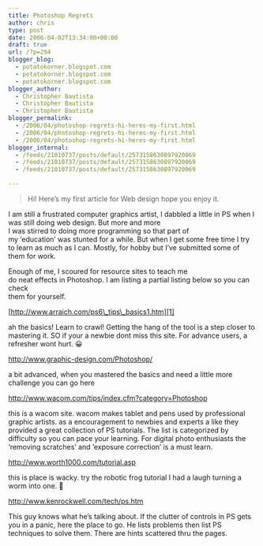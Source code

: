 ```yaml
---
title: Photoshop Regrets
author: chris
type: post
date: 2006-04-02T13:34:00+00:00
draft: true
url: /?p=294
blogger_blog:
  - potatokorner.blogspot.com
  - potatokorner.blogspot.com
  - potatokorner.blogspot.com
blogger_author:
  - Christopher Bautista
  - Christopher Bautista
  - Christopher Bautista
blogger_permalink:
  - /2006/04/photoshop-regrets-hi-heres-my-first.html
  - /2006/04/photoshop-regrets-hi-heres-my-first.html
  - /2006/04/photoshop-regrets-hi-heres-my-first.html
blogger_internal:
  - /feeds/21010737/posts/default/2573158630897920069
  - /feeds/21010737/posts/default/2573158630897920069
  - /feeds/21010737/posts/default/2573158630897920069

---
```

> Hi! Here&#8217;s my first article for Web design hope you enjoy it.

I am still a frustrated computer graphics artist, I dabbled a little in PS when I was still doing web design. But more and more  
I was stirred to doing more programming so that part of  
my &#8216;education&#8217; was stunted for a while. But when I get some free time I try to learn as much as I can. Mostly, for hobby but I&#8217;ve submitted some of them for work.

Enough of me, I scoured for resource sites to teach me  
do neat effects in Photoshop. I am listing a partial listing below so you can check  
them for yourself.

[http://www.arraich.com/ps6\_tips\_basics1.htm][1]

ah the basics! Learn to crawl! Getting the hang of the tool is a step closer to mastering it. SO if your a newbie dont miss this site. For advance users, a refresher wont hurt. 😀

<http://www.graphic-design.com/Photoshop/>

a bit advanced, when you mastered the basics and need a little more challenge you can go here

<http://www.wacom.com/tips/index.cfm?category=Photoshop>

this is a wacom site. wacom makes tablet and pens used by professional graphic artists. as a encouragement to newbies and experts a like they provided a great collection of PS tutorials. The list is categorized by difficulty so you can pace your learning. For digital photo enthusiasts the &#8216;removing scratches&#8217; and &#8216;exposure correction&#8217; is a must learn.

<http://www.worth1000.com/tutorial.asp>

this is place is wacky. try the robotic frog tutorial I had a laugh turning a worm into one. 🙂

<http://www.kenrockwell.com/tech/ps.htm>

This guy knows what he&#8217;s talking about. If the clutter of controls in PS gets you in a panic, here the place to go. He lists problems then list PS techniques to solve them. There are hints scattered thru the pages.

 [1]: http://www.arraich.com/ps6_tips_basics1.htm